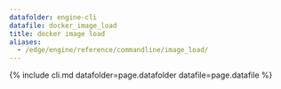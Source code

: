 ```yaml
---
datafolder: engine-cli
datafile: docker_image_load
title: docker image load
aliases:
  - /edge/engine/reference/commandline/image_load/
---
```

<!--
This page is automatically generated from Docker's source code. If you want to
suggest a change to the text that appears here, open a ticket or pull request
in the source repository on GitHub:

https://github.com/docker/cli
-->

{% include cli.md datafolder=page.datafolder datafile=page.datafile %}
